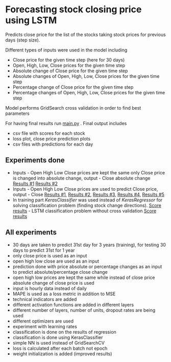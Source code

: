 # Forecasting stock closing price using LSTM

Predicts close price for the list of the stocks taking stock prices for previous days (step size).

Different types of inputs were used in the model including
- Close price for the given time step (here for 30 days)
- Open, High, Low, Close prices for the given time step
- Absolute change of Close price for the given time step
- Absolute changes of Open, High, Low, Close prices for the given time step
- Percentage change of Close price for the given time step
- Percentage changes of Open, High, Low, Close prices for the given time step

Model performs GridSearch cross validation in order to find best parameters


For having final results run [main.py](https://github.com/gabsona/LSTM-final/blob/main/main.py) . 
Final output includes
- csv file with scores for each stock
- loss plot, close price prediction plots
- csv files with predictions for each day

## Experiments done


- Inputs - Open High Low Close prices are kept the same only Close price is changed into absolute change, output - Close absolute change [Results #1](https://github.com/gabsona/LSTM-final/blob/main/dict_only_close_change09.08.csv) [Results #2](https://github.com/gabsona/LSTM-final/blob/main/dict_only_close_change05.08.csv)
- Inputs - Open High Low Close prices are used to predict Close price, output - Close  [Results #1](https://github.com/gabsona/LSTM-final/blob/main/dict_close_18.08.csv), [Results #2](https://github.com/gabsona/LSTM-final/blob/main/dict_close_17.08.csv), [Results #3](https://github.com/gabsona/LSTM-final/blob/main/dict_close_16.08.csv), [Results #4](https://github.com/gabsona/LSTM-final/blob/main/dict_close_12.08.csv), [Results #5](https://github.com/gabsona/LSTM-final/blob/main/dict_close_11.08.csv)
- In training part _KerasClassifier_ was used instead of _KerasRegressor_ for solving classification problem (finding stock change directions). [Score results](https://github.com/gabsona/LSTM-final/blob/main/dict_clf_21.08.csv) - LSTM  classification problem without cross validation [Score results](https://github.com/gabsona/LSTM-final/blob/main/dict_clf_01.09.csv)


## All experiments

- 30 days are taken to predict 31st day for 3 years (training), for testing 30 days to predict 31st for 1 year
- only close price is used as an input
- open high low close are used as an input
- prediction done with price absolute or percentage changes as an input to predict absolute/percentage close change
- open high low prices are kept the same while instead of close price absolute change of close price is used
- input is hourly data instead of daily
- MAPE is used as a loss metric in addition to MSE
- technical indicators are added
- different activation functions are added in different layers
- different number of layers, number of units, dropout rates are being used
- different optimizers are used
- experiment with learning rates
- classification is done on the results of regression
- classification is done using KerasClassifier
- simple NN is used instead of GridSearchCV
- loss is calculated after each batch not epoch
- weight initialization is added (improved results)
